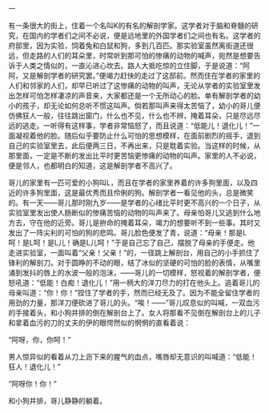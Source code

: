 一

  

有一条很大的街上，住着一个名叫K的有名的解剖学家。这学者对于脑和脊髓的研究，在国内的学者们之间不必说，便是远地里的外国学者们之间也有名。这学者的府邸里，因为实验，饲着兔和白鼠和狗，多到几百匹。那实验室虽然离街道还很远，但走路的人们的耳朵里，时常听到那可怕的惨痛的动物的喊声，宛然是想要告诉于人类之情似的，一直沁进心坎去。路人大抵吃惊的立住脚，于是说道：“阿阿，又是解剖学者的研究罢。”便竭力赶快的走过了这邸前。然而住在学者的家里的人们和邻家的人们，却早已听过了这惨痛的动物的叫声，无论从学者的实验室里发出怎样可怕怎样凄凉的声音来，大家都还是一个无所动心的脸。单有解剖学者的幼小的孩子，却无论如何总听不惯这叫声。倘若那叫声来得太苦恼了，幼小的哥儿便仿佛狂人一般，往往跳出窗门，什么也不见，什么也不辨，掩着耳朵，只是尽远尽远的逃走。一听得有这样事，学者非常恼怒了，而且说道：“低能儿！退化儿！”一面凝视着他的脸。随后似乎要防止什么可怕的思想模样，在面前剧烈的摇手，退到自己的实验室里去，此后便两三日，不再出来，只是耽着实验。当这样的时候，从那里面，一定是不断的发出比平时更苦恼更惨痛的动物的叫声。家里的人不必说，便是邻人，也都明白的知道，这是解剖学者不高兴了。

哥儿的家里有一匹可爱的小狗叫L，而且在学者的家里养着的许多狗里面，以及四近的许多狗里面，这是最优秀而且伶俐的狗。解剖学者一看见他的头，总是微笑的。有一天——哥儿那时刚九岁——是学者的心绪比平时更不高兴的一个日子，从实验室里发出使人肠断似的惨痛苦恼的动物的叫声来了。母亲怕哥儿又逃到什么地方去，守在他的近旁。哥儿是拚命的掩着耳朵，竭力的想要听不到一些事。其时又发出了一阵尖利的可怕的狗的悲鸣。哥儿脸色便发了青，说道：“母亲！那是L呵！是L呵！是L儿！确是L儿呵！”于是自己忘了自己，摆脱了母亲的手便走。他走进实验室，一面叫着“父亲！父亲！”的，一径跳上解剖台，用自己的小手抓住了锋利的解剖刀。对于圆睁的不动的眼，结了冰似的坚硬的可怕的脸的表情，从嘴里涌到发抖的唇上的水波一般的泡沫，——哥儿的一切模样，怒视着的解剖学者，便怒吼道：“低能！白痴！退化儿！”用一柄大的洋刀尽力的打在他头上。追着哥儿的母亲叫道：“你！你！”捏住了学者的手，然而已经无及了。因为不能全留住学者的用劲的力量，那洋刀便砍进了哥儿的头。“唉！——”哥儿叹息似的叫喊，一双血污的手接着头，和小狗并排的倒在解剖台上了。女人将那看不见倒在解剖台上的儿子和拿着血污的刀的丈夫的伊的眼愕然似的惘惘的直看着说：

“阿呀，你，你呵！”

男人惊异似的看着从刀上沥下来的腥气的血点，嘴唇却无意识的叫喊道：“低能！狂人！退化儿！”

“阿呀你！你！”

和小狗并排，哥儿静静的躺着。